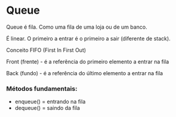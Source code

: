 # Queue

Queue é fila. Como uma fila de uma loja ou de um banco. 

É linear. O primeiro a entrar é o primeiro a sair (diferente de stack).

Conceito FIFO (First In First Out)

Front (frente) - é a referência do primeiro elemento a entrar na fila

Back (fundo) - é a referência do último elemento a entrar na fila 

### Métodos fundamentais:

- enqueue() = entrando na fila
- dequeue() = saindo da fila
